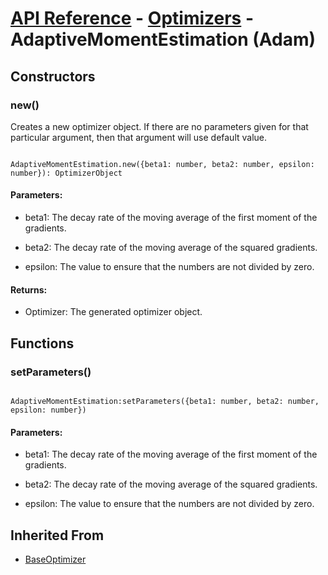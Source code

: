 # [API Reference](../../API.md) - [Optimizers](../Optimizers.md) - AdaptiveMomentEstimation (Adam)

## Constructors

### new()

Creates a new optimizer object. If there are no parameters given for that particular argument, then that argument will use default value.

```

AdaptiveMomentEstimation.new({beta1: number, beta2: number, epsilon: number}): OptimizerObject

```

#### Parameters:

* beta1: The decay rate of the moving average of the first moment of the gradients.

* beta2: The decay rate of the moving average of the squared gradients.

* epsilon: The value to ensure that the numbers are not divided by zero.

#### Returns:

* Optimizer: The generated optimizer object.

## Functions

### setParameters()

```

AdaptiveMomentEstimation:setParameters({beta1: number, beta2: number, epsilon: number})

```
#### Parameters:

* beta1: The decay rate of the moving average of the first moment of the gradients.

* beta2: The decay rate of the moving average of the squared gradients.

* epsilon: The value to ensure that the numbers are not divided by zero.

## Inherited From

* [BaseOptimizer](BaseOptimizer.md)
